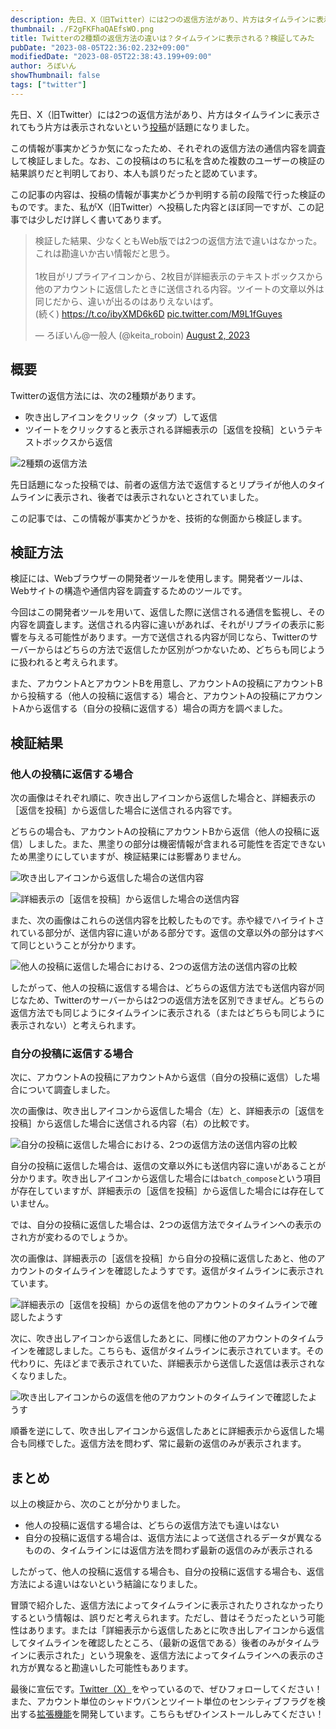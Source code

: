 ```yaml
---
description: 先日、X（旧Twitter）には2つの返信方法があり、片方はタイムラインに表示されてもう片方は表示されないという投稿が話題になりました。果たしてこの情報は事実なのでしょうか？気になったため、それぞれの返信方法の通信内容を調査して検証しました。
thumbnail: ./F2gFKFhaQAEfsWO.png
title: Twitterの2種類の返信方法の違いは？タイムラインに表示される？検証してみた
pubDate: "2023-08-05T22:36:02.232+09:00"
modifiedDate: "2023-08-05T22:38:43.199+09:00"
author: ろぼいん
showThumbnail: false
tags: ["twitter"]
---
```


先日、X（旧Twitter）には2つの返信方法があり、片方はタイムラインに表示されてもう片方は表示されないという[投稿](https://twitter.com/ErrorCodeL/status/1686355534189146112)が話題になりました。

この情報が事実かどうか気になったため、それぞれの返信方法の通信内容を調査して検証しました。なお、この投稿はのちに私を含めた複数のユーザーの検証の結果誤りだと判明しており、本人も誤りだったと認めています。

この記事の内容は、投稿の情報が事実かどうか判明する前の段階で行った検証のものです。また、私がX（旧Twitter）へ投稿した内容とほぼ同一ですが、この記事では少しだけ詳しく書いてありまず。

<blockquote class="twitter-tweet" data-dnt="true" data-theme="dark"><p lang="ja" dir="ltr">検証した結果、少なくともWeb版では2つの返信方法で違いはなかった。これは勘違いか古い情報だと思う。<br><br>1枚目がリプライアイコンから、2枚目が詳細表示のテキストボックスから他のアカウントに返信したときに送信される内容。ツイートの文章以外は同じだから、違いが出るのはありえないはず。<br>(続く) <a href="https://t.co/ibyXMD6k6D">https://t.co/ibyXMD6k6D</a> <a href="https://t.co/M9L1fGuyes">pic.twitter.com/M9L1fGuyes</a></p>&mdash; ろぼいん@一般人 (@keita_roboin) <a href="https://twitter.com/keita_roboin/status/1686607997257261056?ref_src=twsrc%5Etfw">August 2, 2023</a></blockquote> <script async src="https://platform.twitter.com/widgets.js" charset="utf-8"></script>

## 概要

Twitterの返信方法には、次の2種類があります。

- 吹き出しアイコンをクリック（タップ）して返信
- ツイートをクリックすると表示される詳細表示の［返信を投稿］というテキストボックスから返信

![2種類の返信方法](./image.png)

先日話題になった投稿では、前者の返信方法で返信するとリプライが他人のタイムラインに表示され、後者では表示されないとされていました。

この記事では、この情報が事実かどうかを、技術的な側面から検証します。

## 検証方法

検証には、Webブラウザーの開発者ツールを使用します。開発者ツールは、Webサイトの構造や通信内容を調査するためのツールです。

今回はこの開発者ツールを用いて、返信した際に送信される通信を監視し、その内容を調査します。送信される内容に違いがあれば、それがリプライの表示に影響を与える可能性があります。一方で送信される内容が同じなら、Twitterのサーバーからはどちらの方法で返信したか区別がつかないため、どちらも同じように扱われると考えられます。

また、アカウントAとアカウントBを用意し、アカウントAの投稿にアカウントBから投稿する（他人の投稿に返信する）場合と、アカウントAの投稿にアカウントAから返信する（自分の投稿に返信する）場合の両方を調べました。

## 検証結果

### 他人の投稿に返信する場合

次の画像はそれぞれ順に、吹き出しアイコンから返信した場合と、詳細表示の［返信を投稿］から返信した場合に送信される内容です。

どちらの場合も、アカウントAの投稿にアカウントBから返信（他人の投稿に返信）しました。また、黒塗りの部分は機密情報が含まれる可能性を否定できないため黒塗りにしていますが、検証結果には影響ありません。

![吹き出しアイコンから返信した場合の送信内容](./F2gEn9zaAAAWDYw.jpg)

![詳細表示の［返信を投稿］から返信した場合の送信内容](./F2gErBVbQAAAnfc.jpg)

また、次の画像はこれらの送信内容を比較したものです。赤や緑でハイライトされている部分が、送信内容に違いがある部分です。返信の文章以外の部分はすべて同じということが分かります。

![他人の投稿に返信した場合における、2つの返信方法の送信内容の比較](./F2gFKFhaQAEfsWO.png)

したがって、他人の投稿に返信する場合は、どちらの返信方法でも送信内容が同じなため、Twitterのサーバーからは2つの返信方法を区別できまぜん。どちらの返信方法でも同じようにタイムラインに表示される（またはどちらも同じように表示されない）と考えられます。

### 自分の投稿に返信する場合

次に、アカウントAの投稿にアカウントAから返信（自分の投稿に返信）した場合について調査しました。

次の画像は、吹き出しアイコンから返信した場合（左）と、詳細表示の［返信を投稿］から返信した場合に送信される内容（右）の比較です。

![自分の投稿に返信した場合における、2つの返信方法の送信内容の比較](./F2gGrRYa4AAOK4Y.png)

自分の投稿に返信した場合は、返信の文章以外にも送信内容に違いがあることが分かります。吹き出しアイコンから返信した場合には``batch_compose``という項目が存在していますが、詳細表示の［返信を投稿］から返信した場合には存在していません。

では、自分の投稿に返信した場合は、2つの返信方法でタイムラインへの表示のされ方が変わるのでしょうか。

次の画像は、詳細表示の［返信を投稿］から自分の投稿に返信したあと、他のアカウントのタイムラインを確認したようすです。返信がタイムラインに表示されています。

![詳細表示の［返信を投稿］からの返信を他のアカウントのタイムラインで確認したようす](./F2gHxs8a8AA5jiQ.png)

次に、吹き出しアイコンから返信したあとに、同様に他のアカウントのタイムラインを確認しました。こちらも、返信がタイムラインに表示されています。その代わりに、先ほどまで表示されていた、詳細表示から送信した返信は表示されなくなりました。

![吹き出しアイコンからの返信を他のアカウントのタイムラインで確認したようす](./F2gH2VnbAAEUM22.png)

順番を逆にして、吹き出しアイコンから返信したあとに詳細表示から返信した場合も同様でした。返信方法を問わず、常に最新の返信のみが表示されます。

## まとめ

以上の検証から、次のことが分かりました。

- 他人の投稿に返信する場合は、どちらの返信方法でも違いはない
- 自分の投稿に返信する場合は、返信方法によって送信されるデータが異なるものの、タイムラインには返信方法を問わず最新の返信のみが表示される

したがって、他人の投稿に返信する場合も、自分の投稿に返信する場合も、返信方法による違いはないという結論になりました。

冒頭で紹介した、返信方法によってタイムラインに表示されたりされなかったりするという情報は、誤りだと考えられます。ただし、昔はそうだったという可能性はあります。または「詳細表示から返信したあとに吹き出しアイコンから返信してタイムラインを確認したところ、（最新の返信である）後者のみがタイムラインに表示された」という現象を、返信方法によってタイムラインへの表示のされ方が異なると勘違いした可能性もあります。

最後に宣伝です。[Twitter（X）](https://twitter.com/keita_roboin)をやっているので、ぜひフォローしてください！また、アカウント単位のシャドウバンとツイート単位のセンシティブフラグを検出する[拡張機能](https://twitter.com/keita_roboin/status/1667365975937757185)を開発しています。こちらもぜひインストールしみてください！
